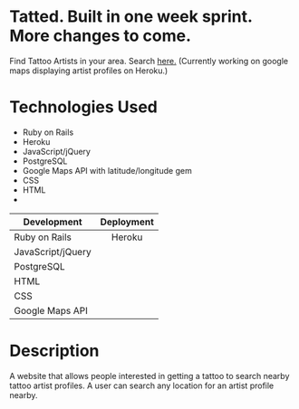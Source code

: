# Tatted. Built in one week sprint. More changes to come.
Find Tattoo Artists in your area.
Search [here.](https://dry-sierra-70053.herokuapp.com/ "Title") (Currently working on google maps displaying artist profiles on Heroku.)

# Technologies Used
- Ruby on Rails
- Heroku
- JavaScript/jQuery
- PostgreSQL
- Google Maps API with latitude/longitude gem
- CSS
- HTML
- 
| Development   | Deployment    |
| ------------- |:-------------:|
| Ruby on Rails | Heroku        |
| JavaScript/jQuery |            |
| PostgreSQL    |               |
| HTML          |               |
| CSS           |               |
| Google Maps API |             |

# Description
A website that allows people interested in getting a tattoo to search nearby tattoo artist profiles. A user can search any location for an artist profile nearby.
